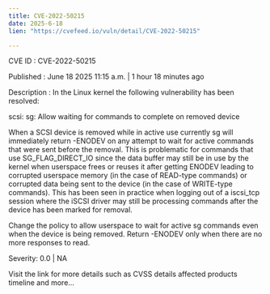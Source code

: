 ```yaml
---
title: CVE-2022-50215
date: 2025-6-18
lien: "https://cvefeed.io/vuln/detail/CVE-2022-50215"

---
```


CVE ID : CVE-2022-50215

Published :  June 18
2025
11:15 a.m. | 1 hour
18 minutes ago

Description : In the Linux kernel
the following vulnerability has been resolved:

scsi: sg: Allow waiting for commands to complete on removed device

When a SCSI device is removed while in active use
currently sg will
immediately return -ENODEV on any attempt to wait for active commands that
were sent before the removal.  This is problematic for commands that use
SG_FLAG_DIRECT_IO since the data buffer may still be in use by the kernel
when userspace frees or reuses it after getting ENODEV
leading to
corrupted userspace memory (in the case of READ-type commands) or corrupted
data being sent to the device (in the case of WRITE-type commands).  This
has been seen in practice when logging out of a iscsi_tcp session
where
the iSCSI driver may still be processing commands after the device has been
marked for removal.

Change the policy to allow userspace to wait for active sg commands even
when the device is being removed.  Return -ENODEV only when there are no
more responses to read.

Severity: 0.0 | NA

Visit the link for more details
such as CVSS details
affected products
timeline
and more...
